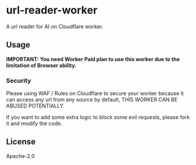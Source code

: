 # url-reader-worker

A url reader for AI on Cloudflare worker.

## Usage

**IMPORTANT: You need Worker Paid plan to use this worker due to the limitation of Browser ability.**



### Security

Please using WAF / Rules on Cloudflare to secure your worker because it can access any url from any source by default, THIS WORKER CAN BE ABUSED POTENTIALLY.

If you want to add some extra logic to block some evil requests, please fork it and modify the code.

## License

Apache-2.0

